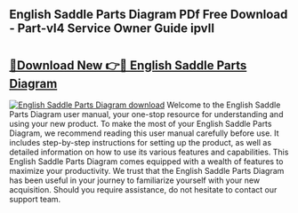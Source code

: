 ## English Saddle Parts Diagram PDf Free Download - Part-vI4 Service Owner Guide ipvIl

# <h2><a href="http://dfpf4py.blite.top/?on=English+Saddle+Parts+Diagram">🔗Download New 👉🔴 English Saddle Parts Diagram</a></h2>

[![English Saddle Parts Diagram download](https://i.imgur.com/lujVjoI.png)](http://dfpf4py.blite.top/?on=English+Saddle+Parts+Diagram)
Welcome to the English Saddle Parts Diagram user manual, your one-stop resource for understanding and using your new product. To make the most of your English Saddle Parts Diagram, we recommend reading this user manual carefully before use. It includes step-by-step instructions for setting up the product, as well as detailed information on how to use its various features and capabilities. This English Saddle Parts Diagram comes equipped with a wealth of features to maximize your productivity. We trust that the English Saddle Parts Diagram has been useful in your journey to familiarize yourself with your new acquisition. Should you require assistance, do not hesitate to contact our support team.
